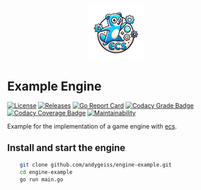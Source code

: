 <p align="center">
<img src="https://github.com/andygeiss/ecs/blob/master/logo.png?raw=true" />
</p>

# Example Engine

[![License](https://img.shields.io/github/license/andygeiss/ecs)](https://github.com/andygeiss/ecs/blob/master/LICENSE)
[![Releases](https://img.shields.io/github/v/release/andygeiss/ecs)](https://github.com/andygeiss/ecs/releases)
[![Go Report Card](https://goreportcard.com/badge/github.com/andygeiss/ecs)](https://goreportcard.com/report/github.com/andygeiss/ecs)
[![Codacy Grade Badge](https://app.codacy.com/project/badge/Grade/b4f4c9b35f4b46d8bf19f73379864b45)](https://app.codacy.com/gh/andygeiss/ecs/dashboard?utm_source=gh&utm_medium=referral&utm_content=&utm_campaign=Badge_grade)
[![Codacy Coverage Badge](https://app.codacy.com/project/badge/Coverage/b4f4c9b35f4b46d8bf19f73379864b45)](https://app.codacy.com/gh/andygeiss/ecs/dashboard?utm_source=gh&utm_medium=referral&utm_content=&utm_campaign=Badge_coverage)
[![Maintainability](https://api.codeclimate.com/v1/badges/5a2fd230f2eae6f244f2/maintainability)](https://codeclimate.com/github/andygeiss/ecs/maintainability)

Example for the implementation of a game engine with [ecs](https://github.com/andygeiss/ecs).

## Install and start the engine

```bash
    git clone github.com/andygeiss/engine-example.git
    cd engine-example
    go run main.go
```

